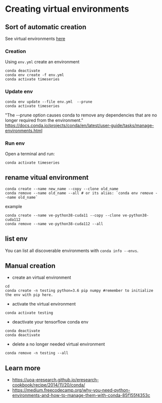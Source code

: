 # Creating virtual environments

## Sort of automatic creation 
See virtual environments [here](../../pyVEs)

### Creation
Using `env.yml` create an environment
```
conda deactivate
conda env create -f env.yml
conda activate timeseries
```

### Update env
```
conda env update --file env.yml  --prune
conda activate timeseries
```
"The --prune option causes conda to remove any dependencies that are no longer required from the environment."
https://docs.conda.io/projects/conda/en/latest/user-guide/tasks/manage-environments.html


### Run env 
Open a terminal and run: 
```
conda activate timeseries
```

## rename vitual environment

```
conda create --name new_name --copy --clone old_name
conda remove --name old_name --all # or its alias: `conda env remove --name old_name`
```
example
```
conda create --name ve-python38-cuda11 --copy --clone ve-python38-cuda112
conda remove --name ve-python38-cuda112 --all
```

## list env

You can list all discoverable environments with `conda info --envs`.

## Manual creation 
* create an virtual environment
```
cd
conda create -n testing python=3.6 pip numpy #remember to initialize the env with pip here.
```


* activate the virtual environment
```
conda activate testing
```


* deactivate your tensorflow conda env 
```
conda deactivate
conda deactivate
```


* delete a no longer needed virtual environment 
```
conda remove -n testing --all
```


## Learn more
* https://uoa-eresearch.github.io/eresearch-cookbook/recipe/2014/11/20/conda/
* https://medium.freecodecamp.org/why-you-need-python-environments-and-how-to-manage-them-with-conda-85f155f4353c


